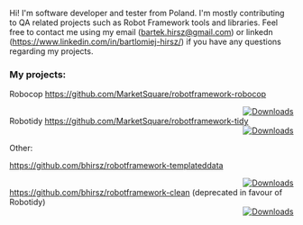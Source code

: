 Hi! I'm software developer and tester from Poland. I'm mostly contributing to QA related projects such as Robot Framework tools and libraries.
Feel free to contact me using my email (bartek.hirsz@gmail.com) or linkedn (https://www.linkedin.com/in/bartlomiej-hirsz/) if you have any questions regarding my projects. 

### My projects:
Robocop https://github.com/MarketSquare/robotframework-robocop <div align="right">[![Downloads](https://pepy.tech/badge/robotframework-robocop)](https://pepy.tech/project/robotframework-robocop)</div>
Robotidy https://github.com/MarketSquare/robotframework-tidy <div align="right">[![Downloads](https://pepy.tech/badge/robotframework-tidy)](https://pepy.tech/project/robotframework-tidy)</div>

Other:

https://github.com/bhirsz/robotframework-templateddata <div align="right">[![Downloads](https://pepy.tech/badge/robotframework-templateddata)](https://pepy.tech/project/robotframework-templateddata)</div>
https://github.com/bhirsz/robotframework-clean (deprecated in favour of Robotidy) <div align="right">[![Downloads](https://pepy.tech/badge/robotframework-clean)](https://pepy.tech/project/robotframework-clean)</div>

<!--
**bhirsz/bhirsz** is a ✨ _special_ ✨ repository because its `README.md` (this file) appears on your GitHub profile.

Here are some ideas to get you started:

- 🔭 I’m currently working on ...
- 🌱 I’m currently learning ...
- 👯 I’m looking to collaborate on ...
- 🤔 I’m looking for help with ...
- 💬 Ask me about ...
- 📫 How to reach me: ...
- 😄 Pronouns: ...
- ⚡ Fun fact: ...
-->

